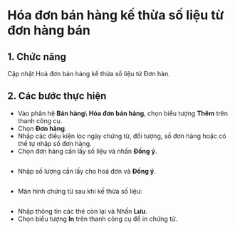 # Hóa đơn bán hàng kế thừa số liệu từ đơn hàng bán

## 1.      Chức năng   &#x20;

&#x20; Cập nhật Hoá đơn bán hàng kế thừa số liệu từ Đơn hàn.                                                                                                                                       &#x20;

## 2.      Các bước thực hiện

* Vào phân hệ **Bán hàng**\ **Hóa đơn bán hàng**, chọn biểu tượng **Thêm** trên thanh công cụ.
* Chọn **Đơn hàng**.
* Nhập các điều kiện lọc ngày chứng từ, đối tượng, số đơn hàng hoặc có thể tự nhập số đơn hàng.
* Chọn đơn hàng cần lấy số liệu và nhấn **Đồng ý**.

<figure><img src=".gitbook/assets/sb_image (30).png" alt=""><figcaption></figcaption></figure>

* Nhập số lượng cần lấy cho hoá đơn và **Đồng ý**.

<figure><img src=".gitbook/assets/sb_image (28).png" alt=""><figcaption></figcaption></figure>

* Màn hình chứng từ sau khi kế thừa số liệu:

<figure><img src=".gitbook/assets/sb_image (31).png" alt=""><figcaption></figcaption></figure>

* Nhập thông tin các thẻ còn lại và Nhấn **Lưu**.
* Chọn biểu tượng **In** trên thanh công cụ để in chứng từ.

